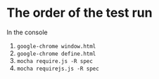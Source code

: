 # The order of the test run
In the console
1. `google-chrome window.html`
2. `google-chrome define.html`
3. `mocha require.js -R spec`
4. `mocha requirejs.js -R spec`